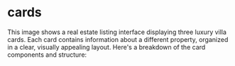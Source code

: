 # cards
This image shows a real estate listing interface displaying three luxury villa cards. Each card contains information about a different property, organized in a clear, visually appealing layout. Here's a breakdown of the card components and structure:
